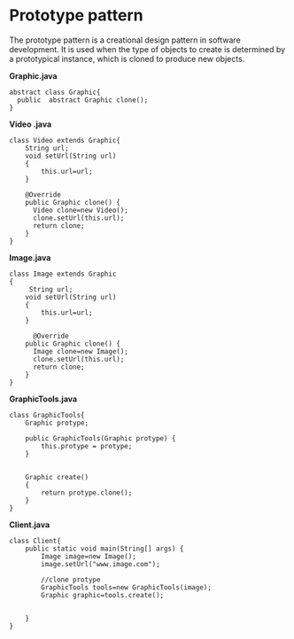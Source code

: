 # Prototype pattern
The prototype pattern is a creational design pattern in software development. It is used when the type of objects to create is determined by a prototypical instance, which is cloned to produce new objects.


**Graphic.java**

    abstract class Graphic{
      public  abstract Graphic clone();
    }

**Video .java**

    class Video extends Graphic{
        String url;
        void setUrl(String url)
        {
            this.url=url;
        }
    
        @Override
        public Graphic clone() {
          Video clone=new Video();
          clone.setUrl(this.url);
          return clone;
        }
    }

**Image.java**

    class Image extends Graphic
    {
         String url;
        void setUrl(String url)
        {
            this.url=url;
        }
        
          @Override
        public Graphic clone() {
          Image clone=new Image();
          clone.setUrl(this.url);
          return clone;
        }
    }

**GraphicTools.java**

    class GraphicTools{
        Graphic protype;
    
        public GraphicTools(Graphic protype) {
            this.protype = protype;
        }
        
        
        Graphic create()
        {
            return protype.clone();
        }
    }

**Client.java**

    class Client{
        public static void main(String[] args) {
            Image image=new Image();
            image.setUrl("www.image.com");
            
            //clone protype
            GraphicTools tools=new GraphicTools(image);
            Graphic graphic=tools.create();
            
            
        }
    }
